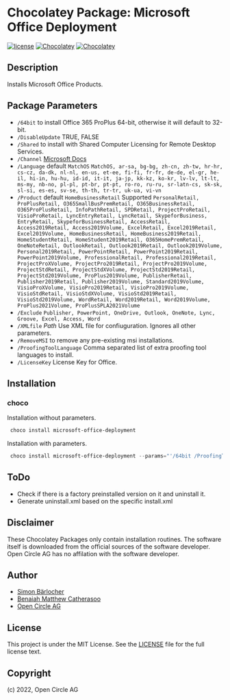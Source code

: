 # Chocolatey Package: Microsoft Office Deployment

[![license](https://img.shields.io/github/license/mashape/apistatus.svg?style=popout-square)](licence) [![Chocolatey](https://img.shields.io/chocolatey/v/microsoft-office-deployment?label=package%20version)](https://chocolatey.org/packages/microsoft-office-deployment) [![Chocolatey](https://img.shields.io/chocolatey/dt/microsoft-office-deployment?label=package%20downloads&style=flat-square)](https://chocolatey.org/packages/microsoft-office-deployment)

## Description

Installs Microsoft Office Products.

## Package Parameters

- `/64bit` to install Office 365 ProPlus 64-bit, otherwise it will default to 32-bit.
- `/DisableUpdate` TRUE, FALSE
- `/Shared` to install with Shared Computer Licensing for Remote Desktop Services.
- `/Channel` [Microsoft Docs](https://docs.microsoft.com/en-us/DeployOffice/overview-of-update-channels-for-office-365-proplus?redirectSourcePath=%252fen-us%252farticle%252f9ccf0f13-28ff-4975-9bd2-7e4ea2fefef4)
- `/Language` default `MatchOS` `MatchOS, ar-sa, bg-bg, zh-cn, zh-tw, hr-hr, cs-cz, da-dk, nl-nl, en-us, et-ee, fi-fi, fr-fr, de-de, el-gr, he-il, hi-in, hu-hu, id-id, it-it, ja-jp, kk-kz, ko-kr, lv-lv, lt-lt, ms-my, nb-no, pl-pl, pt-br, pt-pt, ro-ro, ru-ru, sr-latn-cs, sk-sk, sl-si, es-es, sv-se, th-th, tr-tr, uk-ua, vi-vn`
- `/Product` default `HomeBusinessRetail` Supported `PersonalRetail, ProPlusRetail, O365SmallBusPremRetail, O365BusinessRetail, O365ProPlusRetail, InfoPathRetail, SPDRetail, ProjectProRetail, VisioProRetail, LyncEntryRetail, LyncRetail, SkypeforBusiness, EntryRetail, SkypeforBusinessRetail, AccessRetail, Access2019Retail, Access2019Volume, ExcelRetail, Excel2019Retail, Excel2019Volume, HomeBusinessRetail, HomeBusiness2019Retail, HomeStudentRetail, HomeStudent2019Retail, O365HomePremRetail, OneNoteRetail, OutlookRetail, Outlook2019Retail, Outlook2019Volume, Personal2019Retail, PowerPointRetail, PowerPoint2019Retail, PowerPoint2019Volume, ProfessionalRetail, Professional2019Retail, ProjectProXVolume, ProjectPro2019Retail, ProjectPro2019Volume, ProjectStdRetail, ProjectStdXVolume, ProjectStd2019Retail, ProjectStd2019Volume, ProPlus2019Volume, PublisherRetail, Publisher2019Retail, Publisher2019Volume, Standard2019Volume, VisioProXVolume, VisioPro2019Retail, VisioPro2019Volume, VisioStdRetail, VisioStdXVolume, VisioStd2019Retail, VisioStd2019Volume, WordRetail, Word2019Retail, Word2019Volume, ProPlus2021Volume, ProPlusSPLA2021Volume`
- `/Exclude` `Publisher, PowerPoint, OneDrive, Outlook, OneNote, Lync, Groove, Excel, Access, Word`
- `/XMLfile` *Path* Use XML file for confiuguration. Ignores all other parameters.
- `/RemoveMSI` to remove any pre-existing msi installations.
- `/ProofingToolLanguage` Comma separated list of extra proofing tool languages to install.
- `/LicenseKey` License Key for Office.

## Installation

### choco

Installation without parameters.

```ps1
 choco install microsoft-office-deployment
```

Installation with parameters.

```ps1
 choco install microsoft-office-deployment --params="'/64bit /ProofingToolLanguage:de-de,da-dk,es-es'"
```

## ToDo

- Check if there is a factory preinstalled version on it and uninstall it.
- Generate uninstall.xml based on the specific install.xml

## Disclaimer

These Chocolatey Packages only contain installation routines. The software itself is downloaded from the official sources of the software developer. Open Circle AG has no affilation with the software developer.

## Author

- [Simon Bärlocher](https://sbaerlocher.ch)
- [Benaiah Matthew Catherasoo](https://github.com/bmcatherasoo)
- [Open Circle AG](https://www.open-circle.ch)

## License

This project is under the MIT License. See the [LICENSE](LICENSE) file for the full license text.

## Copyright

(c) 2022, Open Circle AG
